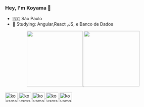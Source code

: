 ###  Hey, I'm Koyama 👋

- 🇧🇷 São Paulo 
- 🌱 Studying: Angular,React ,JS, e Banco de Dados

<div align="center">
  <a href="https://github-readme-stats.vercel.app/api?username=anuraghazra&theme=dark&show_icons=true/?theme=transparent">
  <img height="180em" src="https://github-readme-stats.vercel.app/api?username=koyama8&show_icons=true&theme=highcontrast&include_all_commits=true&count_private=true"/>
  <img height="180em" src="https://github-readme-stats.vercel.app/api/top-langs/?username=Koyama8&layout=compact&langs_count=7&theme=highcontrast"/>
</div>

<div style="display: inline_block"><br>
   <img align="center" alt="koyama8" height="30" width="40" src="https://cdn.jsdelivr.net/gh/devicons/devicon/icons/javascript/javascript-original.svg"/>

  <img align="center" alt="koyama8" height="30" width="40" src="https://cdn.jsdelivr.net/gh/devicons/devicon/icons/angularjs/angularjs-original.svg" />
  
  <img align="center" alt="koyama8" height="30" width="40"  src="https://cdn.jsdelivr.net/gh/devicons/devicon/icons/react/react-original.svg" />
            
  <img align="center" alt="koyama8" height="30" width="40" src="https://cdn.jsdelivr.net/gh/devicons/devicon/icons/html5/html5-original.svg" />
  
  <img align="center" alt="koyama8" height="30" width="40" src="https://cdn.jsdelivr.net/gh/devicons/devicon/icons/css3/css3-original.svg"/>


</div>
